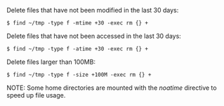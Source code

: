 
Delete files that have not been modified in the last 30 days:  
```  
$ find ~/tmp -type f -mtime +30 -exec rm {} +  
```  
  
Delete files that have not been accessed in the last 30 days:  
```  
$ find ~/tmp -type f -atime +30 -exec rm {} +  
```  
  
Delete files larger than 100MB:  
```  
$ find ~/tmp -type f -size +100M -exec rm {} +  
```  
  
NOTE: Some home directories are mounted with the *noatime* directive to speed up file usage.
